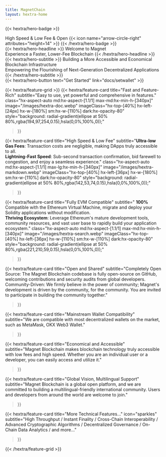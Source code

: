 ```yaml
---
title: MagnetChain
layout: hextra-home
---
```


{{< hextra/hero-badge >}}
  <div class="hx-w-2 hx-h-2 hx-rounded-full hx-bg-primary-400"></div>
  <span>High Speed & Low Fee & Open</span>
  {{< icon name="arrow-circle-right" attributes="height=14" >}}
{{< /hextra/hero-badge >}}

<div class="hx-mt-6 hx-mb-6">
{{< hextra/hero-headline >}}
  Welcome to Magnet&nbsp;<br class="sm:hx-block hx-hidden" />Experience a Faster, Lower-Fee Blockchain
{{< /hextra/hero-headline >}}
</div>

<div class="hx-mb-12">
{{< hextra/hero-subtitle >}}
  Building a More Accessible and Economical Blockchain Infrastructure&nbsp;<br class="sm:hx-block hx-hidden" />Empowering the Flourishing of Next-Generation Decentralized Applications
{{< /hextra/hero-subtitle >}}
</div>

<div class="hx-mb-6">
{{< hextra/hero-button text="Get Started" link="docs/setwallet" >}}
</div>

<div class="hx-mt-6"></div>

{{< hextra/feature-grid >}}
  {{< hextra/feature-card
    title="Fast and Feature-Rich"
    subtitle="Easy to use, yet powerful and comprehensive in features."
    class="hx-aspect-auto md:hx-aspect-[1.1/1] max-md:hx-min-h-[340px]"
    image="/images/hextra-doc.webp"
    imageClass="hx-top-[40%] hx-left-[24px] hx-w-[180%] sm:hx-w-[110%] dark:hx-opacity-80"
    style="background: radial-gradient(ellipse at 50% 80%,rgba(194,97,254,0.15),hsla(0,0%,100%,0));"
  >}}
  
  {{< hextra/feature-card
    title="High Speed & Low Fee"
    subtitle="**Ultra-low Gas Fees**: Transaction costs are negligible, making DApps truly accessible to all.<br> **Lightning-Fast Speed**: Sub-second transaction confirmation, bid farewell to congestion, and enjoy a seamless experience."
    class="hx-aspect-auto md:hx-aspect-[1.1/1] max-lg:hx-min-h-[340px]"
    image="/images/hextra-markdown.webp"
    imageClass="hx-top-[40%] hx-left-[36px] hx-w-[180%] sm:hx-w-[110%] dark:hx-opacity-80"
    style="background: radial-gradient(ellipse at 50% 80%,rgba(142,53,74,0.15),hsla(0,0%,100%,0));"
  >}}
  
  {{< hextra/feature-card
    title="Fully EVM Compatible"
    subtitle=" **100%** Compatible with the Ethereum Virtual Machine, migrate and deploy your Solidity applications without modification.<br> **Thriving Ecosystem**: Leverage Ethereum's mature development tools, community resources, and vast user base to rapidly build your application ecosystem."
    class="hx-aspect-auto md:hx-aspect-[1.1/1] max-md:hx-min-h-[340px]"
    image="/images/hextra-search.webp"
    imageClass="hx-top-[40%] hx-left-[36px] hx-w-[110%] sm:hx-w-[110%] dark:hx-opacity-80"
    style="background: radial-gradient(ellipse at 50% 80%,rgba(221,210,59,0.15),hsla(0,0%,100%,0));"
  >}}
  
  {{< hextra/feature-card
    title="Open and Shared"
    subtitle="Completely Open Source: The Magnet Blockchain codebase is fully open-source on GitHub, welcoming contributions and security audits from global developers.<br> Community-Driven: We firmly believe in the power of community; Magnet's development is driven by the community, for the community. You are invited to participate in building the community together."
  >}}
  
  {{< hextra/feature-card
    title="Mainstream Wallet Compatibility"
    subtitle="We are compatible with most decentralized wallets on the market, such as MetaMask, OKX Web3 Wallet."
  >}}
  
  {{< hextra/feature-card
    title="Economical and Accessible"
    subtitle="Magnet Blockchain makes blockchain technology truly accessible with low fees and high speed. Whether you are an individual user or a developer, you can easily access and utilize it."
  >}}
  
  {{< hextra/feature-card
    title="Global Vision, Multilingual Support"
    subtitle="Magnet Blockchain is a global open platform, and we are committed to building a multilingual-friendly international community. Users and developers from around the world are welcome to join."
  >}}
  
  {{< hextra/feature-card
    title="More Technical Features..."
    icon="sparkles"
    subtitle="High Throughput / Instant Finality / Cross-Chain Interoperability / Advanced Cryptographic Algorithms / Decentralized Governance / On-Chain Data Analytics / and more…"
  >}}
  
{{< /hextra/feature-grid >}}
